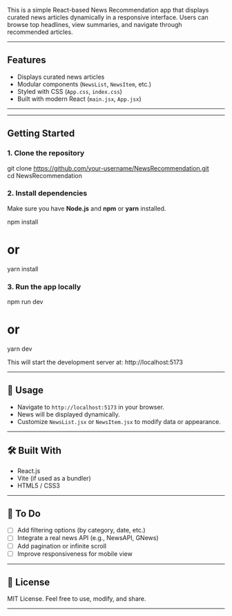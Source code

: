 This is a simple React-based News Recommendation app that displays curated news articles dynamically in a responsive interface. Users can browse top headlines, view summaries, and navigate through recommended articles.

---

## Features

-  Displays curated news articles
-  Modular components (`NewsList`, `NewsItem`, etc.)
-  Styled with CSS (`App.css`, `index.css`)
-  Built with modern React (`main.jsx`, `App.jsx`)

---
---

## Getting Started

### 1. Clone the repository

git clone https://github.com/your-username/NewsRecommendation.git  
cd NewsRecommendation

### 2. Install dependencies

Make sure you have **Node.js** and **npm** or **yarn** installed.

npm install  
# or  
yarn install

### 3. Run the app locally

npm run dev  
# or  
yarn dev

This will start the development server at: http://localhost:5173

---

## 🧾 Usage

- Navigate to `http://localhost:5173` in your browser.
- News will be displayed dynamically.
- Customize `NewsList.jsx` or `NewsItem.jsx` to modify data or appearance.

---

## 🛠️ Built With

- React.js  
- Vite (if used as a bundler)  
- HTML5 / CSS3

---

## 📝 To Do

- [ ] Add filtering options (by category, date, etc.)  
- [ ] Integrate a real news API (e.g., NewsAPI, GNews)  
- [ ] Add pagination or infinite scroll  
- [ ] Improve responsiveness for mobile view  

---

## 📄 License

MIT License. Feel free to use, modify, and share.

---
